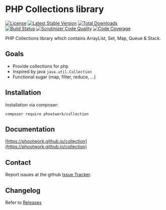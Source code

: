 # PHP Collections library

[![License](https://img.shields.io/github/license/phootwork/collection.svg?style=flat-square)](https://packagist.org/packages/phootwork/collection)
[![Latest Stable Version](https://img.shields.io/packagist/v/phootwork/collection.svg?style=flat-square)](https://packagist.org/packages/phootwork/collection)
[![Total Downloads](https://img.shields.io/packagist/dt/phootwork/collection.svg?style=flat-square&colorB=007ec6)](https://packagist.org/packages/phootwork/collection)<br>
[![Build Status](https://img.shields.io/scrutinizer/build/g/phootwork/collection.svg?style=flat-square)](https://travis-ci.org/phootwork/collection)
[![Scrutinizer Code Quality](https://img.shields.io/scrutinizer/g/phootwork/collection.svg?style=flat-square)](https://scrutinizer-ci.com/g/phootwork/collection)
[![Code Coverage](https://img.shields.io/scrutinizer/coverage/g/phootwork/collection.svg?style=flat-square)](https://scrutinizer-ci.com/g/phootwork/collection)

PHP Collections library which contains ArrayList, Set, Map, Queue & Stack.

## Goals

- Provide collections for php
- Inspired by java `java.util.Collection`
- Functional sugar (map, filter, reduce, ...)

## Installation

Installation via composer:

```
composer require phootwork/collection
```

## Documentation

[https://phootwork.github.io/collection](https://phootwork.github.io/collection)

## Contact

Report issues at the github [Issue Tracker](https://github.com/phootwork/collection/issues).

## Changelog

Refer to [Releases](https://github.com/phootwork/collection/releases)
